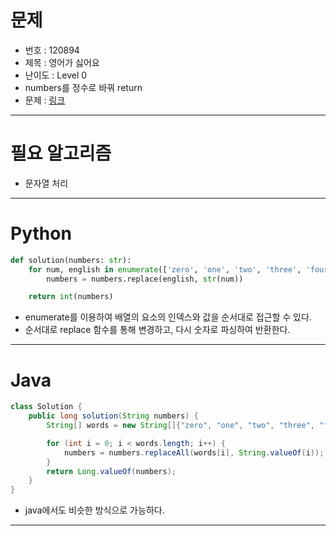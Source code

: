 # 문제
- 번호 : 120894
- 제목 : 영어가 싫어요
- 난이도 : Level 0
- numbers를 정수로 바꿔 return
- 문제 : [링크](https://school.programmers.co.kr/learn/courses/30/lessons/120894)

---

# 필요 알고리즘
- 문자열 처리

---

# Python
```python
def solution(numbers: str):
    for num, english in enumerate(['zero', 'one', 'two', 'three', 'four', 'five', 'six', 'seven', 'eight', 'nine']):
        numbers = numbers.replace(english, str(num))

    return int(numbers)
```
- enumerate를 이용하여 배열의 요소의 인덱스와 값을 순서대로 접근할 수 있다.
- 순서대로 replace 함수를 통해 변경하고, 다시 숫자로 파싱하여 반환한다.

---

# Java
```java
class Solution {
    public long solution(String numbers) {
        String[] words = new String[]{"zero", "one", "two", "three", "four", "five", "six", "seven", "eight", "nine"};

        for (int i = 0; i < words.length; i++) {
            numbers = numbers.replaceAll(words[i], String.valueOf(i));
        }
        return Long.valueOf(numbers);
    }
}
```
- java에서도 비슷한 방식으로 가능하다.

---

